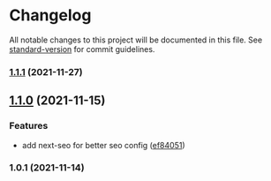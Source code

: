 # Changelog

All notable changes to this project will be documented in this file. See [standard-version](https://github.com/conventional-changelog/standard-version) for commit guidelines.

### [1.1.1](https://github.com/kraftend/next-starter/compare/v1.1.0...v1.1.1) (2021-11-27)

## [1.1.0](https://github.com/kraftend/next-starter/compare/v1.0.1...v1.1.0) (2021-11-15)


### Features

* add next-seo for better seo config ([ef84051](https://github.com/kraftend/next-starter/commit/ef84051d41099a2715d436a24bedfb3da2ff8748))

### 1.0.1 (2021-11-14)
